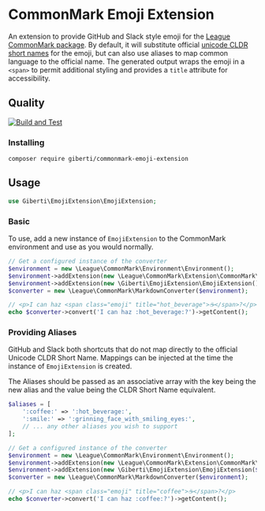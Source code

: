 # CommonMark Emoji Extension

An extension to provide GitHub and Slack style emoji for the [League CommonMark package](https://commonmark.thephpleague.com/).
By default, it will substitute official [unicode CLDR short names](http://unicode.org/emoji/charts/full-emoji-list.html) for the emoji, but can also use aliases to map common language to the official name.
The generated output wraps the emoji in a `<span>` to permit additional styling and provides a `title` attribute for accessibility.

## Quality

[![Build and Test](https://github.com/giberti/commonmark-emoji-extension/actions/workflows/test-php.yml/badge.svg)](https://github.com/giberti/commonmark-emoji-extension/actions/workflows/test-php.yml)

### Installing

```
composer require giberti/commonmark-emoji-extension
```

## Usage

```php
use Giberti\EmojiExtension\EmojiExtension;
```

### Basic

To use, add a new instance of `EmojiExtension` to the CommonMark environment and use as you would normally.

```php
// Get a configured instance of the converter
$environment = new \League\CommonMark\Environment\Environment();
$environment->addExtension(new \League\CommonMark\Extension\CommonMark\CommonMarkCoreExtension());
$environment->addExtension(new \Giberti\EmojiExtension\EmojiExtension());
$converter = new \League\CommonMark\MarkdownConverter($environment);

// <p>I can haz <span class="emoji" title="hot_beverage">☕</span>?</p>
echo $converter->convert('I can haz :hot_beverage:?')->getContent();
```

### Providing Aliases

GitHub and Slack both shortcuts that do not map directly to the official Unicode CLDR Short Name. Mappings can be injected at the time the instance of `EmojiExtension` is created.

The Aliases should be passed as an associative array with the key being the new alias and the value being the CLDR Short Name equivalent.

```php
$aliases = [
    ':coffee:' => ':hot_beverage:',
    ':smile:' => ':grinning_face_with_smiling_eyes:',
    // ... any other aliases you wish to support
];

// Get a configured instance of the converter
$environment = new \League\CommonMark\Environment\Environment();
$environment->addExtension(new \League\CommonMark\Extension\CommonMark\CommonMarkCoreExtension());
$environment->addExtension(new \Giberti\EmojiExtension\EmojiExtension($aliases));
$converter = new \League\CommonMark\MarkdownConverter($environment);

// <p>I can haz <span class="emoji" title="coffee">☕</span>?</p>
echo $converter->convert('I can haz :coffee:?')->getContent();
```
